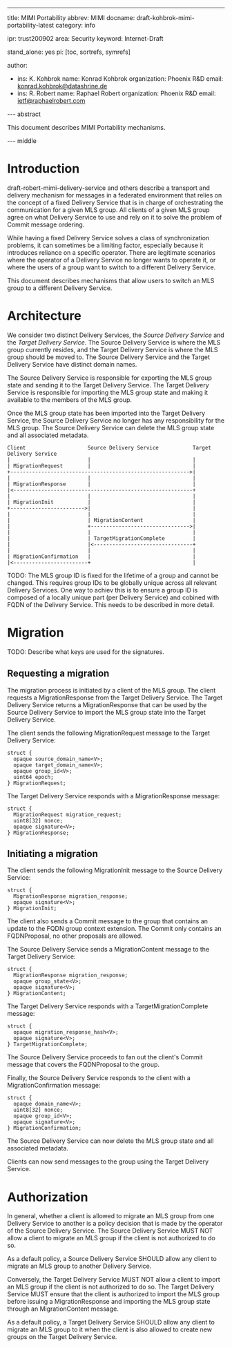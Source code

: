 ---
title: MIMI Portability
abbrev: MIMI
docname: draft-kohbrok-mimi-portability-latest
category: info

ipr: trust200902
area: Security
keyword: Internet-Draft

stand_alone: yes
pi: [toc, sortrefs, symrefs]

author:
 -  ins: K. Kohbrok
    name: Konrad Kohbrok
    organization: Phoenix R&D
    email: konrad.kohbrok@datashrine.de
 -  ins: R. Robert
    name: Raphael Robert
    organization: Phoenix R&D
    email: ietf@raphaelrobert.com

--- abstract

This document describes MIMI Portability mechanisms.

--- middle

# Introduction

draft-robert-mimi-delivery-service and others describe a transport and delivery
mechanism for messages in a federated environment that relies on the concept of
a fixed Delivery Service that is in charge of orchestrating the communication
for a given MLS group. All clients of a given MLS group agree on what Delivery
Service to use and rely on it to solve the problem of Commit message ordering.

While having a fixed Delivery Service solves a class of synchronization
problems, it can sometimes be a limiting factor, especially because it
introduces reliance on a specific operator. There are legitimate scenarios where
the operator of a Delivery Service no longer wants to operate it, or where the
users of a group want to switch to a different Delivery Service.

This document describes mechanisms that allow users to switch an MLS group to a
different Delivery Service.

# Architecture

We consider two distinct Delivery Services, the *Source Delivery Service* and
the *Target Delivery Service*. The Source Delivery Service is where the MLS
group currently resides, and the Target Delivery Service is where the MLS group
should be moved to. The Source Delivery Service and the Target Delivery Service
have distinct domain names.

The Source Delivery Service is responsible for exporting the MLS group state and
sending it to the Target Delivery Service. The Target Delivery Service is
responsible for importing the MLS group state and making it available to the
members of the MLS group.

Once the MLS group state has been imported into the Target Delivery Service, the
Source Delivery Service no longer has any responsibility for the MLS group. The
Source Delivery Service can delete the MLS group state and all associated
metadata.

~~~aasvg
Client                    Source Delivery Service           Target Delivery Service
|                         |                                 |
| MigrationRequest        |                                 |
+---------------------------------------------------------->|
|                         |                                 |
| MigrationResponse       |                                 |
|<----------------------------------------------------------+
|                         |                                 |
| MigrationInit           |                                 |
+------------------------>|                                 |
|                         |                                 |
|                         | MigrationContent                |
|                         +-------------------------------->|
|                         |                                 |
|                         | TargetMigrationComplete         |
|                         |<--------------------------------+
|                         |                                 |
| MigrationConfirmation   |                                 |
|<------------------------+                                 |
~~~

TODO: The MLS group ID is fixed for the lifetime of a group and cannot be
changed. This requires group IDs to be globally unique across all relevant
Delivery Services. One way to achiev this is to ensure a group ID is composed of
a locally unique part (per Delivery Service) and cobined with FQDN of the
Delivery Service. This needs to be described in more detail.

# Migration

TODO: Describe what keys are used for the signatures.

## Requesting a migration

The migration process is initiated by a client of the MLS group. The client
requests a MigrationResponse from the Target Delivery Service. The Target
Delivery Service returns a MigrationResponse that can be used by the Source
Delivery Service to import the MLS group state into the Target Delivery Service.

The client sends the following MigrationRequest message to the Target Delivery
Service:

~~~tls
struct {
  opaque source_domain_name<V>;
  opaque target_domain_name<V>;
  opaque group_id<V>;
  uint64 epoch;
} MigrationRequest;
~~~

The Target Delivery Service responds with a MigrationResponse message:

~~~tls
struct {
  MigrationRequest migration_request;
  uint8[32] nonce;
  opaque signature<V>;
} MigrationResponse;
~~~

## Initiating a migration

The client sends the following MigrationInit message to the Source
Delivery Service:

~~~tls
struct {
  MigrationResponse migration_response;
  opaque signature<V>;
} MigrationInit;
~~~

The client also sends a Commit message to the group that contains an update to
the FQDN group context extension. The Commit only contains an FQDNProposal, no
other proposals are allowed.

The Source Delivery Service sends a MigrationContent message to the Target
Delivery Service:

~~~tls
struct {
  MigrationResponse migration_response;
  opaque group_state<V>;
  opaque signature<V>;
} MigrationContent;
~~~

The Target Delivery Service responds with a TargetMigrationComplete message:

~~~tls
struct {
  opaque migration_response_hash<V>;
  opaque signature<V>;
} TargetMigrationComplete;
~~~

The Source Delivery Service proceeds to fan out the client's Commit message that
covers the FQDNProposal to the group.

Finally, the Source Delivery Service responds to the client with a
MigrationConfirmation message:

~~~tls
struct {
  opaque domain_name<V>;
  uint8[32] nonce;
  opaque group_id<V>;
  opaque signature<V>;
} MigrationConfirmation;
~~~

The Source Delivery Service can now delete the MLS group state and all
associated metadata.

Clients can now send messages to the group using the Target Delivery Service.

# Authorization

In general, whether a client is allowed to migrate an MLS group from one
Delivery Service to another is a policy decision that is made by the operator of
the Source Delivery Service. The Source Delivery Service MUST NOT allow a client
to migrate an MLS group if the client is not authorized to do so.

As a default policy, a Source Delivery Service SHOULD allow any client to
migrate an MLS group to another Delivery Service.

Conversely, the Target Delivery Service MUST NOT allow a client to import an MLS
group if the client is not authorized to do so. The Target Delivery Service MUST
ensure that the client is authorized to import the MLS group before issuing a
MigrationResponse and importing the MLS group state through an MigrationContent
message.

As a default policy, a Target Delivery Service SHOULD allow any client to
migrate an MLS group to it when the client is also allowed to create new groups
on the Target Delivery Service.
